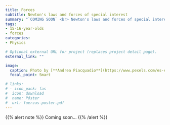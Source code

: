 ```yaml
---
title: Forces
subtitle: Newton's laws and forces of special interest
summary: "`COMING SOON` <br> Newton's laws and forces of special interest."
tags:
- 15-16-year-olds
- forces
categories:
- Physics

# Optional external URL for project (replaces project detail page).
external_link: ""

image:
  caption: Photo by [**Andrea Piacquadio**](https://www.pexels.com/es-es/@olly) on [Pexels](https://www.pexels.com/es-es/)
  focal_point: Smart

# links:
# - icon_pack: fas
#  icon: download
#  name: Póster
#  url: fuerzas-poster.pdf
---
```


{{% alert note %}}
Coming soon...
{{% /alert %}}
